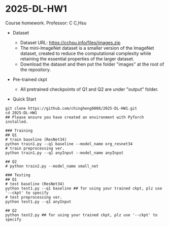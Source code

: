 # 2025-DL-HW1
Course homework. Professor: C C,Hsu

* Dataset
  * Dataset URL: https://cchsu.info/files/images.zip
  * The mini-ImageNet dataset is a smaller version of the ImageNet dataset, created to reduce the computational complexity while retaining the essential properties of the larger dataset.
  * Download the dataset and then put the folder "images" at the root of the repository.

* Pre-trained ckpt
   * All pretrained checkpoints of Q1 and Q2 are under "output" folder.

* Quick Start
```
git clone https://github.com/chingheng0808/2025-DL-HW1.git
cd 2025-DL-HW1
## Please ensure you have created an environment with PyTorch installed.

### Training
## Q1
# train baseline (ResNet34)
python train1.py --q1 baseline --model_name org_resnet34
# train preprocessing ver. 
python train1.py --q1 anyInput --model_name anyInput

## Q2
# python train2.py --model_name small_net

### Testing
## Q1
# test baseline (ResNet34)
python test1.py --q1 baseline ## for using your trained ckpt, plz use '--ckpt' to specify
# test preprocessing ver. 
python test1.py --q1 anyInput

## Q2
python test2.py ## for using your trained ckpt, plz use '--ckpt' to specify
```
